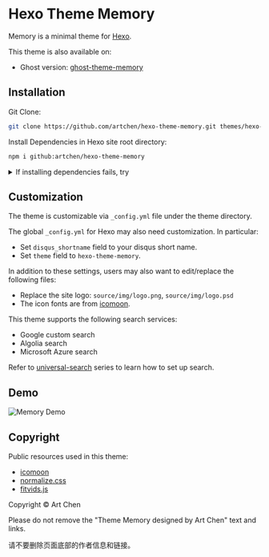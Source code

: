 # Hexo Theme Memory

Memory is a minimal theme for [Hexo](http://hexo.io).

This theme is also available on:

* Ghost version: [ghost-theme-memory](https://github.com/artchen/ghost-theme-memory)

## Installation

Git Clone:
```bash
git clone https://github.com/artchen/hexo-theme-memory.git themes/hexo-theme-memory
```

Install Dependencies in Hexo site root directory:
```bash
npm i github:artchen/hexo-theme-memory
```
<details>
  <summary>If installing dependencies fails, try</summary>

  ```bash
  npm i hexo-generator-archive hexo-generator-tag hexo-renderer-ejs hexo-renderer-dartsass hexo-renderer-marked hexo-pagination hexo-toc
  ```

</details>

## Customization

The theme is customizable via `_config.yml` file under the theme directory.

The global `_config.yml` for Hexo may also need customization. In particular:

* Set `disqus_shortname` field to your disqus short name.
* Set `theme` field to `hexo-theme-memory`.

In addition to these settings, users may also want to edit/replace the following files:

* Replace the site logo: `source/img/logo.png`, `source/img/logo.psd`
* The icon fonts are from [icomoon](https://icomoon.io/).

This theme supports the following search services:

* Google custom search
* Algolia search
* Microsoft Azure search

Refer to [universal-search](https://github.com/artchen/universal-search) series to learn how to set up search.

## Demo

![Memory Demo](https://cdn.otakism.com/assets/hexo-theme-memory/demo/ghost-theme-memory-screenshot.jpg)

## Copyright

Public resources used in this theme:

* [icomoon](https://icomoon.io/)
* [normalize.css](https://necolas.github.io/normalize.css/)
* [fitvids.js](https://github.com/davatron5000/FitVids.js)

Copyright © Art Chen

Please do not remove the "Theme Memory designed by Art Chen" text and links.

请不要删除页面底部的作者信息和链接。


